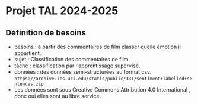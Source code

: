 # Projet TAL 2024-2025
## Définition de besoins
- besoins : à partir des commentaires de film classer quelle émotion il appartient.
- sujet : Classification des commentaires de film.
- tâche : classification par l'apprentissage supervisé.
- données : des données semi-structurées au format csv. `https://archive.ics.uci.edu/static/public/331/sentiment+labelled+sentences.zip`
- Les données sont sous Creative Commons Attribution 4.0 International , donc oui elles sont au libre service.
